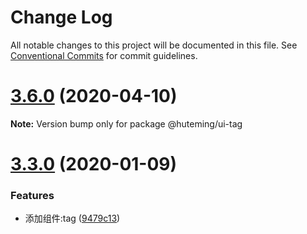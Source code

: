 # Change Log

All notable changes to this project will be documented in this file.
See [Conventional Commits](https://conventionalcommits.org) for commit guidelines.

# [3.6.0](https://github.com/huteming/huteming-ui/compare/v3.5.1...v3.6.0) (2020-04-10)

**Note:** Version bump only for package @huteming/ui-tag





# [3.3.0](https://github.com/huteming/huteming-ui/compare/v3.2.0...v3.3.0) (2020-01-09)


### Features

* 添加组件:tag ([9479c13](https://github.com/huteming/huteming-ui/commit/9479c13bf2a3c1bf11e4d22149c0b677175ea6a0))

